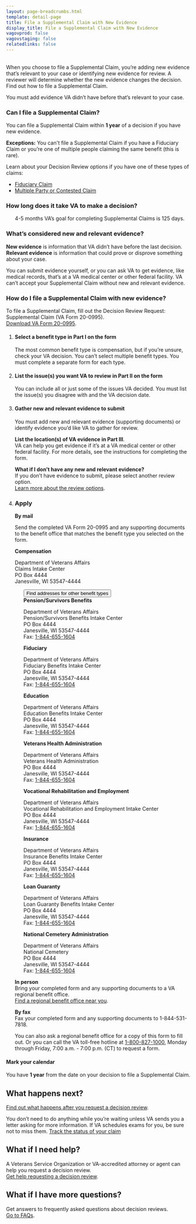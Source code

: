 ```yaml
---
layout: page-breadcrumbs.html
template: detail-page
title: File a Supplemental Claim with New Evidence
display_title: File a Supplemental Claim with New Evidence
vagovprod: false
vagovstaging: false
relatedlinks: false
---
```


<br>

<div itemprop="description" class="va-introtext">
When you choose to file a Supplemental Claim, you’re adding new evidence that’s relevant to your case or identifying new evidence for review. A reviewer will determine whether the new evidence changes the decision. Find out how to file a Supplemental Claim.
</div>

<span class="heading-level-3"><i class="far fa-copy"></i></span> You must add evidence VA didn’t have before that’s relevant to your case.

<div class="feature" markdown="0">
  
### Can I file a Supplemental Claim?

You can file a Supplemental Claim within <b>1 year</b> of a decision if you have new evidence.

**Exceptions:** You can't file a Supplemental Claim if you have a Fiduciary Claim or you’re one of multiple people claiming the same benefit (this is rare). 

Learn about your Decision Review options if you have one of these types of claims: 
- [Fiduciary Claim](/decision-reviews/fiduciary-claims/)
- [Multiple Party or Contested Claim](/decision-reviews/multiple-party-claims/)
</div>

### How long does it take VA to make a decision?

<div class="card information">
  <span class="number"><span class="heading-level-3"><i class="far fa-clock" style="margin-right: 1.5rem"></i> 4-5 months</span></span>
  <span class="description">VA’s goal for completing Supplemental Claims is 125 days.</span>
</div>

### What’s considered new and relevant evidence?

**New evidence** is information that VA didn’t have before the last decision.<br>
**Relevant evidence** is information that could prove or disprove something about your case.

You can submit evidence yourself, or you can ask VA to get evidence, like medical records, that’s at a VA medical center or other federal facility. VA can’t accept your Supplemental Claim without new and relevant evidence.


### How do I file a Supplemental Claim with new evidence?
To file a Supplemental Claim, fill out the Decision Review Request: Supplemental Claim (VA Form 20-0995). <br>
<a href="#">Download VA Form 20-0995</a>. 

<ol class="process">
<li class="process-step list-one">

#### Select a benefit type in Part I on the form
The most common benefit type is compensation, but if you’re unsure, check your VA decision. You can’t select multiple benefit types. You must complete a separate form for each type.

</li>

<li class="process-step list-two">

#### List the issue(s) you want VA to review in Part II on the form

You can include all or just some of the issues VA decided. You must list the issue(s) you disagree with and the VA decision date.

</li>

<li class="process-step list-three">

#### Gather new and relevant evidence to submit

<span class="heading-level-3"><i class="far fa-copy"></i></span> You must add new and relevant evidence (supporting documents) or identify evidence you’d like VA to gather for review. 

**List the location(s) of VA evidence in Part III**. <br>
VA can help you get evidence if it’s at a VA medical center or other federal facility. For more details, see the instructions for completing the form.

**What if I don’t have any new and relevant evidence?**  <br>
If you don’t have evidence to submit, please select another review option.
<br>
[Learn more about the review options](/decision-reviews/).

</li>

<li class="process-step list-four">

### Apply

**By mail**

Send the completed VA Form 20-0995 and any supporting documents to the benefit office that matches the benefit type you selected on the form.

<b>Compensation</b>
<p class="va-address-block">
Department of Veterans Affairs<br>
Claims Intake Center<br>
PO Box 4444<br>
Janesville, WI 53547-4444<br>

</p>

<ul class="usa-accordion" aria-multiselectable="true">
  <button class="usa-button-unstyled usa-accordion-button" aria-controls="VA-burials-survivor-spouse">Find addresses for other benefit types</button>
    <div id="VA-burials-survivor-spouse" class="usa-accordion-content" >

<div class ="vads-u-display--flex vads-u-flex-direction--row">
<div class ="vads-u-flex--1">
  <b>Pension/Survivors Benefits</b>
    <p class="va-address-block">
Department of Veterans Affairs<br>
Pension/Survivors Benefits Intake Center<br>
PO Box 4444<br>
Janesville, WI 53547-4444<br>
Fax: <a href="tel:+1phonenumber">1-844-655-1604</a><br>
    </p>
</div>

<div class ="vads-u-flex--1">
  <b>Fiduciary</b>
    <p class="va-address-block">
Department of Veterans Affairs<br>
Fiduciary Benefits Intake Center<br>
PO Box 4444<br>
Janesville, WI 53547-4444<br>
Fax: <a href="tel:+1phonenumber">1-844-655-1604</a><br>
    </p>
</div>
</div>

<div class ="vads-u-display--flex vads-u-flex-direction--row">
<div class ="vads-u-flex--1">
  <b>Education</b>
    <p class="va-address-block">
Department of Veterans Affairs<br>
Education Benefits Intake Center<br>
PO Box 4444<br>
Janesville, WI 53547-4444<br>
Fax: <a href="tel:+1phonenumber">1-844-655-1604</a><br>
    </p>
</div>

<div class ="vads-u-flex--1">
  <b>Veterans Health Administration</b>
    <p class="va-address-block">
Department of Veterans Affairs<br>
Veterans Health Administration<br>
PO Box 4444<br>
Janesville, WI 53547-4444<br>
Fax: <a href="tel:+1phonenumber">1-844-655-1604</a><br>
    </p>
</div>
</div>

<div class ="vads-u-display--flex vads-u-flex-direction--row">
<div class ="vads-u-flex--1">
  <b>Vocational Rehabilitation and Employment</b>
    <p class="va-address-block">
     Department of Veterans Affairs<br>
     Vocational Rehabilitation and Employment Intake Center<br>
     PO Box 4444<br>
     Janesville, WI 53547-4444<br>
     Fax: <a href="tel:+1phonenumber">1-844-655-1604</a><br>
    </p>
</div>


<div class ="vads-u-flex--1">
  <b>Insurance</b>
    <p class="va-address-block">
Department of Veterans Affairs<br>
Insurance Benefits Intake Center<br>
PO Box 4444<br>
Janesville, WI 53547-4444<br>
Fax: <a href="tel:+1phonenumber">1-844-655-1604</a><br>
    </p>
</div>
</div>

<div class ="vads-u-display--flex vads-u-flex-direction--row">
<div class ="vads-u-flex--1">
  <b>Loan Guaranty</b>
    <p class="va-address-block">
Department of Veterans Affairs<br>
Loan Guaranty Benefits Intake Center<br>
PO Box 4444<br>
Janesville, WI 53547-4444<br>
Fax: <a href="tel:+1phonenumber">1-844-655-1604</a><br>
    </p>
</div>

<div class ="vads-u-flex--1">
  <b>National Cemetery Administration</b>
    <p class="va-address-block">
Department of Veterans Affairs<br>
National Cemetery <br>
PO Box 4444<br>
Janesville, WI 53547-4444<br>
Fax: <a href="tel:+1phonenumber">1-844-655-1604</a><br>
    </p>
</div>
</div>

</div>
</ul>

**In person**
<br>
Bring your completed form and any supporting documents to a VA regional benefit office. <br>
[Find a regional benefit office near you](/find-locations/).

**By fax**
<br>
Fax your completed form and any supporting documents to 1-844-531-7818.

You can also ask a regional benefit office for a copy of this form to fill out. Or you can call the VA toll-free hotline at <a href="tel:+1phonenumber">1-800-827-1000</a>, Monday through Friday, 7:00 a.m. - 7:00 p.m. (CT) to request a form.
</li>
</ol>

<div class="usa-alert usa-alert-info">
  <div class="usa-alert-body">
    <h4 class="usa-alert-heading">
      Mark your calendar 
    </h4>
    <p class="usa-alert-text">
      You have <b>1 year</b> from the date on your decision to file a Supplemental Claim.
    </p>
  </div>
</div>

## What happens next?
[Find out what happens after you request a decision review](/decision-reviews/after-you-request-review/).<br>

You don’t need to do anything while you’re waiting unless VA sends you a letter asking for more information. If VA schedules exams for you, be sure not to miss them.
<a href="/claim-or-appeal-status/" class="usa-button-primary">Track the status of your claim</a>


## What if I need help?
A Veterans Service Organization or VA-accredited attorney or agent can help you request a decision review. 
<br>
[Get help requesting a decision review](/decision-reviews/get-help-with-review-request/).

## What if I have more questions?
Get answers to frequently asked questions about decision reviews.
<br>
[Go to FAQs](/decision-reviews/faq/).


